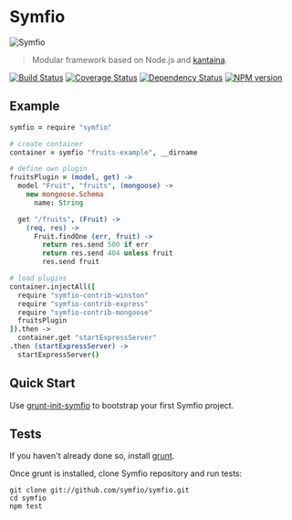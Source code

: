 # Symfio

![Symfio](https://s3-eu-west-1.amazonaws.com/vslinko/symfio/logo@2x.png)

> Modular framework based on Node.js and
[kantaina](https://github.com/rithis/kantaina).

[![Build Status](https://travis-ci.org/symfio/symfio.png?branch=master)](https://travis-ci.org/symfio/symfio)
[![Coverage Status](https://coveralls.io/repos/symfio/symfio/badge.png?branch=master)](https://coveralls.io/r/symfio/symfio?branch=master)
[![Dependency Status](https://gemnasium.com/symfio/symfio.png)](https://gemnasium.com/symfio/symfio)
[![NPM version](https://badge.fury.io/js/symfio.png)](http://badge.fury.io/js/symfio)

## Example

```coffeescript
symfio = require "symfio"

# create container
container = symfio "fruits-example", __dirname

# define own plugin
fruitsPlugin = (model, get) ->
  model "Fruit", "fruits", (mongoose) ->
    new mongoose.Schema
      name: String

  get "/fruits", (Fruit) ->
    (req, res) ->
      Fruit.findOne (err, fruit) ->
        return res.send 500 if err
        return res.send 404 unless fruit
        res.send fruit

# load plugins
container.injectAll([
  require "symfio-contrib-winston"
  require "symfio-contrib-express"
  require "symfio-contrib-mongoose"
  fruitsPlugin
]).then ->
  container.get "startExpressServer"
.then (startExpressServer) ->
  startExpressServer()
```

## Quick Start

Use [grunt-init-symfio](https://github.com/symfio/grunt-init-symfio) to
bootstrap your first Symfio project.

## Tests

If you haven't already done so, install [grunt](http://gruntjs.com).

Once grunt is installed, clone Symfio repository and run tests:

```shell
git clone git://github.com/symfio/symfio.git
cd symfio
npm test
```
